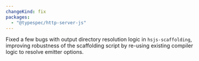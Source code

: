 ```yaml
---
changeKind: fix
packages:
  - "@typespec/http-server-js"
---
```


Fixed a few bugs with output directory resolution logic in `hsjs-scaffolding`, improving robustness of the scaffolding script by re-using existing compiler logic to resolve emitter options.